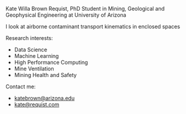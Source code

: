 Kate Willa Brown Requist, PhD Student in Mining, Geological and Geophysical Engineering at University of Arizona

I look at airborne contaminant transport kinematics in enclosed spaces

Research interests: 
* Data Science
* Machine Learning
* High Performance Computing
* Mine Ventilation
* Mining Health and Safety

Contact me:
* katebrown@arizona.edu
* kate@requist.com

<!---
rekwist/rekwist is a ✨ special ✨ repository because its `README.md` (this file) appears on your GitHub profile.
You can click the Preview link to take a look at your changes.
--->
